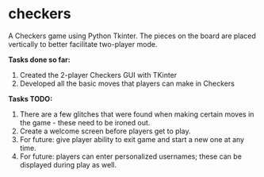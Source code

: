 checkers
========

A Checkers game using Python Tkinter. The pieces on the board are placed vertically to better facilitate two-player mode. 


**Tasks done so far:**
1. Created the 2-player Checkers GUI with TKinter
2. Developed all the basic moves that players can make in Checkers

**Tasks TODO:**
1. There are a few glitches that were found when making certain moves in the game - these need to be ironed out.
2. Create a welcome screen before players get to play.
3. For future: give player ability to exit game and start a new one at any time.
4. For future: players can enter personalized usernames; these can be displayed during play as well.
